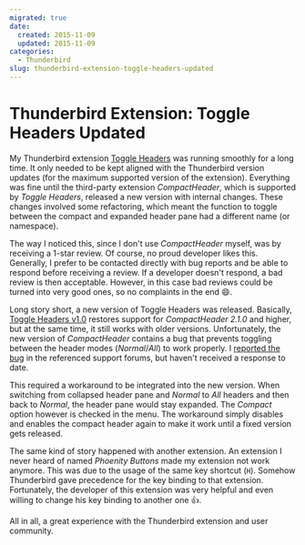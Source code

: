 ```yaml
---
migrated: true
date:
  created: 2015-11-09
  updated: 2015-11-09
categories:
  - Thunderbird
slug: thunderbird-extension-toggle-headers-updated
---
```

# Thunderbird Extension: Toggle Headers Updated

My Thunderbird extension [Toggle Headers](../2012/thunderbird-extension-toggle-headers.md) was running smoothly for a long time.
It only needed to be kept aligned with the Thunderbird version updates (for the maximum supported version of the extension).
Everything was fine until the third-party extension _CompactHeader_, which is supported by _Toggle Headers_, released a new version with internal changes.
These changes involved some refactoring, which meant the function to toggle between the compact and expanded header pane had a different name (or namespace).

The way I noticed this, since I don't use _CompactHeader_ myself, was by receiving a 1-star review.
Of course, no proud developer likes this.
Generally, I prefer to be contacted directly with bug reports and be able to respond before receiving a review.
If a developer doesn't respond, a bad review is then acceptable.
However, in this case bad reviews could be turned into very good ones, so no complaints in the end :smile:.

Long story short, a new version of Toggle Headers was released. Basically, [Toggle Headers v1.0](https://addons.mozilla.org/thunderbird/addon/toggle-headers/) restores support for _CompactHeader 2.1.0_ and higher, but at the same time, it still works with older versions. Unfortunately, the new version of _CompactHeader_ contains a bug that prevents toggling between the header modes (_Normal_/_All_) to work properly. I [reported the bug](http://forums.mozillazine.org/viewtopic.php?p=14375693#p14375693) in the referenced support forums, but haven't received a response to date.

This required a workaround to be integrated into the new version.
When switching from collapsed header pane and _Normal_ to _All_ headers and then back to _Normal_, the header pane would stay expanded.
The _Compact_ option however is checked in the menu.
The workaround simply disables and enables the compact header again to make it work until a fixed version gets released.

The same kind of story happened with another extension.
An extension I never heard of named _Phoenity Buttons_ made my extension not work anymore.
This was due to the usage of the same key shortcut (`H`).
Somehow Thunderbird gave precedence for the key binding to that extension.
Fortunately, the developer of this extension was very helpful and even willing to change his key binding to another one :thumbsup:.

All in all, a great experience with the Thunderbird extension and user community.
